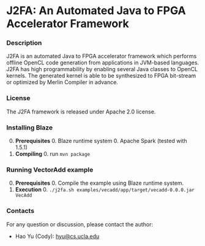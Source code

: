 # J2FA: An Automated Java to FPGA Accelerator Framework 
### Description
J2FA is an automated Java to FPGA accelerator framework which performs offline OpenCL code generation from applications in JVM-based languages. J2FA has high programmability by enabling several Java classes to OpenCL kernels. The generated kernel is able to be synthesized to FPGA bit-stream or optimized by Merlin Compiler in advance.

### License
The J2FA framework is released under Apache 2.0 license.

### Installing Blaze
0. **Prerequisites**
    0. Blaze runtime system
    0. Apache Spark (tested with 1.5.1)
0. **Compiling**
    0. run `mvn package`

### Running VectorAdd example
0. **Prerequisites**
    0. Compile the example using Blaze runtime system.
0. **Execution**
    0. `./j2fa.sh examples/vecadd/app/target/vecadd-0.0.0.jar VecAdd`

### Contacts
For any question or discussion, please contact the author:

* Hao Yu (Cody): hyu@cs.ucla.edu